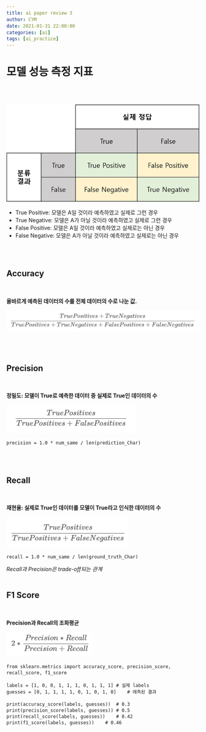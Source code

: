 ```yaml
---
title: ai paper review 3
author: CYM
date: 2021-01-31 22:00:00
categories: [ai]
tags: [ai_practice]
---
```


# 모델 성능 측정 지표
<br>
<br>

![img](https://github.com/cym-2/cym-2.github.io/blob/main/assets/img/posts/apr1/001.png?raw=true)

- True Positive: 모델은 A일 것이라 예측하였고 실제로 그런 경우<br>
- True Negative: 모델은 A가 아닐 것이라 예측하였고 실제로 그런 경우<br>
- False Positive: 모델은 A일 것이라 예측하였고 실제로는 아닌 경우<br>
- False Negative: 모델은 A가 아닐 것이라 예측하였고 실제로는 아닌 경우<br>
<br>
<br>

## Accuracy
<br>

**올바르게 예측된 데이터의 수를 전체 데이터의 수로 나눈 값.**<br>

![img](https://github.com/cym-2/cym-2.github.io/blob/main/assets/img/posts/apr1/002.PNG?raw=true)

<br>
<br>

## Precision
<br>

**정밀도: 모델이 True로 예측한 데이터 중 실제로 True인 데이터의 수**

![img](https://github.com/cym-2/cym-2.github.io/blob/main/assets/img/posts/apr1/004.PNG?raw=true)

```
precision = 1.0 * num_same / len(prediction_Char)
```

<br>
<br>

## Recall
<br>

**재현율: 실제로 True인 데이터를 모델이 True라고 인식한 데이터의 수**

![img](https://github.com/cym-2/cym-2.github.io/blob/main/assets/img/posts/apr1/003.PNG?raw=true)

```
recall = 1.0 * num_same / len(ground_truth_Char)
```

*Recall과 Precision은 trade-off되는 관계*
<br>
<br>

## F1 Score
<br>

**Precision과 Recall의 조화평균**<br>

![img](https://github.com/cym-2/cym-2.github.io/blob/main/assets/img/posts/apr1/005.PNG?raw=true)

```
from sklearn.metrics import accuracy_score, precision_score, recall_score, f1_score

labels = [1, 0, 0, 1, 1, 1, 0, 1, 1, 1]	# 실제 labels
guesses = [0, 1, 1, 1, 1, 0, 1, 0, 1, 0]	# 에측된 결과

print(accuracy_score(labels, guesses))	# 0.3
print(precision_score(labels, guesses))	# 0.5
print(recall_score(labels, guesses))	# 0.42
print(f1_score(labels, guesses))	# 0.46
```

